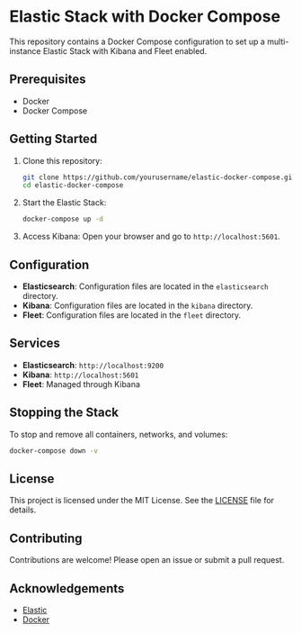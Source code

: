 # Elastic Stack with Docker Compose

This repository contains a Docker Compose configuration to set up a multi-instance Elastic Stack with Kibana and Fleet enabled.

## Prerequisites

- Docker
- Docker Compose

## Getting Started

1. Clone this repository:
    ```sh
    git clone https://github.com/yourusername/elastic-docker-compose.git
    cd elastic-docker-compose
    ```

2. Start the Elastic Stack:
    ```sh
    docker-compose up -d
    ```

3. Access Kibana:
    Open your browser and go to `http://localhost:5601`.

## Configuration

- **Elasticsearch**: Configuration files are located in the `elasticsearch` directory.
- **Kibana**: Configuration files are located in the `kibana` directory.
- **Fleet**: Configuration files are located in the `fleet` directory.

## Services

- **Elasticsearch**: `http://localhost:9200`
- **Kibana**: `http://localhost:5601`
- **Fleet**: Managed through Kibana

## Stopping the Stack

To stop and remove all containers, networks, and volumes:
```sh
docker-compose down -v
```

## License

This project is licensed under the MIT License. See the [LICENSE](LICENSE) file for details.

## Contributing

Contributions are welcome! Please open an issue or submit a pull request.

## Acknowledgements

- [Elastic](https://www.elastic.co/)
- [Docker](https://www.docker.com/)
